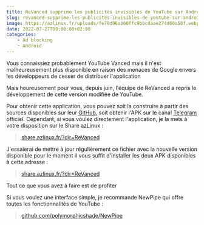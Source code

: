 ```yaml
---
title: ReVanced supprime les publicités invisibles de YouTube sur Android
slug: revanced-supprime-les-publicites-invisibles-de-youtube-sur-android
image: https://azlinux.fr/uploads/fe79d96ab60ffc9bbcdaae274d60a58f.webp
date: 2022-07-27T09:00:00+02:00
categories:
    - Ad blocking
    - Android
---
```


Vous connaissiez probablement YouTube Vanced mais il n'est malheureusement plus disponible en raison des menaces de Google envers les développeurs de cesser de distribuer l'application

Mais heureusement pour vous, depuis juin, l'équipe de ReVanced a repris le développement de cette version modifiée de YouTube.

Pour obtenir cette application, vous pouvez soit la construire à partir des sources disponibles sur leur [GitHub](https://github.com/revanced), soit obtenir l'APK sur le canal [Telegram](https://t.me/app_revanced) officiel. Cependant, si vous voulez directement l'application, je la mets à votre disposition sur le Share azLinux :

> [share.azlinux.fr/?dir=ReVanced](https://share.azlinux.fr/?dir=ReVanced)

J'essaierai de mettre à jour régulièrement ce fichier avec la nouvelle version disponible pour le moment il vous suffit d'installer les deux APK disponibles à cette adresse :

> [share.azlinux.fr/?dir=ReVanced](https://share.azlinux.fr/?dir=ReVanced)

Tout ce que vous avez à faire est de profiter

Si vous voulez une interface simple, je recommande NewPipe qui offre toutes les fonctionnalités de YouTube :

> [github.com/polymorphicshade/NewPipe](https://github.com/polymorphicshade/NewPipe)
